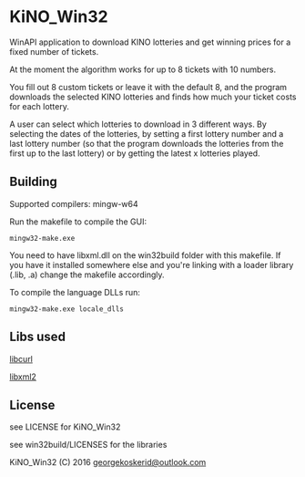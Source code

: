 # KiNO_Win32
WinAPI application to download KINO lotteries and get winning prices for a fixed number of tickets.

At the moment the algorithm works for up to 8 tickets with 10 numbers.

You fill out 8 custom tickets or leave it with the default 8, and the program downloads the selected KINO lotteries and finds 
how much your ticket costs for each lottery.

A user can select which lotteries to download in 3 different ways. By selecting the dates of the lotteries, by setting a first lottery number and a last lottery number 
(so that the program downloads the lotteries from the first up to the last lottery) or by getting the latest x lotteries played.

## Building

Supported compilers: mingw-w64

Run the makefile to compile the GUI:

    mingw32-make.exe

You need to have libxml.dll on the win32build folder with this makefile. If you have it installed somewhere else
and you're linking with a loader library (.lib, .a) change the makefile accordingly.

To compile the language DLLs run:

    mingw32-make.exe locale_dlls

## Libs used

[libcurl](http://curl.haxx.se/libcurl/)

[libxml2](http://xmlsoft.org/)


## License

see LICENSE for KiNO_Win32

see win32build/LICENSES for the libraries

KiNO_Win32 (C) 2016 <georgekoskerid@outlook.com>
